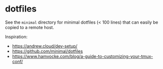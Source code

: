 # dotfiles

See the `minimal` directory for minimal dotfiles (< 100 lines) that can easily be copied to a remote host.

Inspiration:
- https://andrew.cloud/dev-setup/
- https://github.com/minimal/dotfiles
- https://www.hamvocke.com/blog/a-guide-to-customizing-your-tmux-conf/
